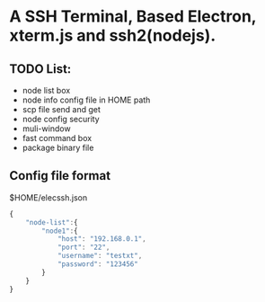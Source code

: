 # A SSH Terminal, Based Electron, xterm.js and ssh2(nodejs).

## TODO List:
  - node list box
  - node info config file in HOME path
  - scp file send and get
  - node config security
  - muli-window
  - fast command box
  - package binary file
  
## Config file format
$HOME/elecssh.json
```javascript
{
    "node-list":{
        "node1":{
            "host": "192.168.0.1",
            "port": "22",
            "username": "testxt",
            "password": "123456"
        }
    }
}
```
